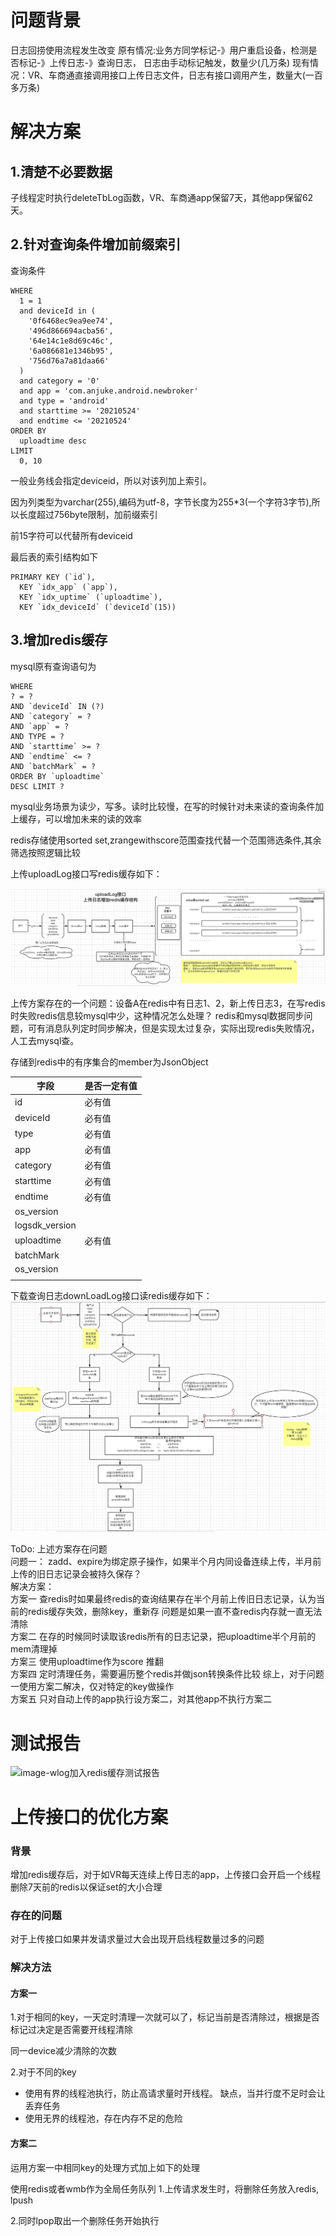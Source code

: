 # 问题背景

日志回捞使用流程发生改变 原有情况:业务方同学标记-》用户重启设备，检测是否标记-》上传日志-》查询日志， 日志由手动标记触发，数量少(几万条) 现有情况：VR、车商通直接调用接口上传日志文件，日志有接口调用产生，数量大(一百多万条)

# 解决方案

## 1.清楚不必要数据

子线程定时执行deleteTbLog函数，VR、车商通app保留7天，其他app保留62天。

## 2.针对查询条件增加前缀索引

查询条件

```
WHERE
  1 = 1
  and deviceId in (
    '0f6468ec9ea9ee74',
    '496d866694acba56',
    '64e14c1e8d69c46c',
    '6a086681e1346b95',
    '756d76a7a81daa66'
  )
  and category = '0'
  and app = 'com.anjuke.android.newbroker'
  and type = 'android'
  and starttime >= '20210524'
  and endtime <= '20210524'
ORDER BY
  uploadtime desc
LIMIT
  0, 10
```

一般业务线会指定deviceid，所以对该列加上索引。

因为列类型为varchar(255),编码为utf-8，字节长度为255*3(一个字符3字节),所以长度超过756byte限制，加前缀索引

前15字符可以代替所有deviceid

最后表的索引结构如下

```
PRIMARY KEY (`id`),
  KEY `idx_app` (`app`),
  KEY `idx_uptime` (`uploadtime`),
  KEY `idx_deviceId` (`deviceId`(15))
```

## 3.增加redis缓存

mysql原有查询语句为

```
WHERE 
? = ? 
AND `deviceId` IN (?) 
AND `category` = ? 
AND `app` = ? 
AND TYPE = ? 
AND `starttime` >= ? 
AND `endtime` <= ? 
AND `batchMark` = ? 
ORDER BY `uploadtime` 
DESC LIMIT ?
```

mysql业务场景为读少，写多。读时比较慢，在写的时候针对未来读的查询条件加上缓存，可以增加未来的读的效率

redis存储使用sorted set,zrangewithscore范围查找代替一个范围筛选条件,其余筛选按照逻辑比较

上传uploadLog接口写redis缓存如下：

![image-20210723162641302](https://raw.githubusercontent.com/linxuesong/TyporaPictures/master/img/image-20210723162641302.png)

上传方案存在的一个问题：设备A在redis中有日志1、2，新上传日志3，在写redis时失败redis信息较mysql中少，这种情况怎么处理？ redis和mysql数据同步问题，可有消息队列定时同步解决，但是实现太过复杂，实际出现redis失败情况，人工去mysql查。

存储到redis中的有序集合的member为JsonObject

| 字段           | 是否一定有值 |
| -------------- | ------------ |
| id             | 必有值       |
| deviceId       | 必有值       |
| type           | 必有值       |
| app            | 必有值       |
| category       | 必有值       |
| starttime      | 必有值       |
| endtime        | 必有值       |
| os_version     |              |
| logsdk_version |              |
| uploadtime     | 必有值       |
| batchMark      |              |
| os_version     |              |
|                |              |

下载查询日志downLoadLog接口读redis缓存如下：<br/> ![image-20210720161428968](https://raw.githubusercontent.com/linxuesong/TyporaPictures/master/img/image-20210720161428968.png)

ToDo: 上述方案存在问题 <br/> 问题一： zadd、expire为绑定原子操作，如果半个月内同设备连续上传，半月前上传的旧日志记录会被持久保存？ <br/> 解决方案： <br/> 方案一 查redis时如果最终redis的查询结果存在半个月前上传旧日志记录，认为当前的redis缓存失效，删除key，重新存   问题是如果一直不查redis内存就一直无法清除 <br/> 方案二 在存的时候同时读取该redis所有的日志记录，把uploadtime半个月前的mem清理掉 <br/>方案三 使用uploadtime作为score 推翻 <br/>方案四 定时清理任务，需要遍历整个redis并做json转换条件比较 综上，对于问题一使用方案二解决，仅对特定的key做操作 <br/> 方案五 只对自动上传的app执行设方案二，对其他app不执行方案二
# 测试报告
![image-wlog加入redis缓存测试报告](https://wos.58cdn.com.cn/pQnMlKjpQSW/iwikibucket/v1.1_ad6b16914d88387f5a330445eb11470f_wlog%E5%A2%9E%E5%8A%A0redis%E7%BC%93%E5%AD%98%E7%9A%84%E6%B5%8B%E8%AF%95%E6%8A%A5%E5%91%8A.png)

# 上传接口的优化方案

### 背景

增加redis缓存后，对于如VR每天连续上传日志的app，上传接口会开启一个线程删除7天前的redis以保证set的大小合理

### 存在的问题

对于上传接口如果并发请求量过大会出现开启线程数量过多的问题

### 解决方法

#### 方案一

1.对于相同的key，一天定时清理一次就可以了，标记当前是否清除过，根据是否标记过决定是否需要开线程清除

同一device减少清除的次数

2.对于不同的key

- 使用有界的线程池执行，防止高请求量时开线程。 缺点，当并行度不足时会让丢弃任务
- 使用无界的线程池，存在内存不足的危险

#### 方案二

运用方案一中相同key的处理方式加上如下的处理

使用redis或者wmb作为全局任务队列
   1.上传请求发生时，将删除任务放入redis,     lpush

   2.同时lpop取出一个删除任务开始执行
